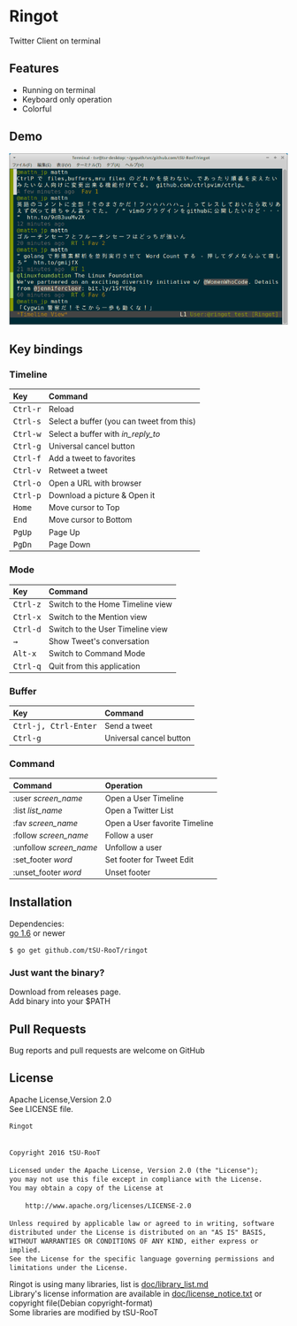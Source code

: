 # Ringot
Twitter Client on terminal  

## Features

* Running on terminal
* Keyboard only operation
* Colorful

## Demo

![Demo](doc/pict/demo01.gif)

## Key bindings

### Timeline

|Key|Command|
|:---|:---|
|<kbd>Ctrl-r</kbd>|Reload|
|<kbd>Ctrl-s</kbd>|Select a buffer (you can tweet from this) |
|<kbd>Ctrl-w</kbd>|Select a buffer with *in_reply_to* |
|<kbd>Ctrl-g</kbd>|Universal cancel button |
|<kbd>Ctrl-f</kbd>|Add a tweet to favorites|
|<kbd>Ctrl-v</kbd>|Retweet a tweet|
|<kbd>Ctrl-o</kbd>|Open a URL with browser|
|<kbd>Ctrl-p</kbd>|Download a picture & Open it|
|<kbd>Home</kbd>|Move cursor to Top|
|<kbd>End</kbd> |Move cursor to Bottom|
|<kbd>PgUp</kbd>|Page Up|
|<kbd>PgDn</kbd>|Page Down|

### Mode
|Key|Command|
|:---|:---|
|<kbd>Ctrl-z</kbd>|Switch to the Home Timeline view |
|<kbd>Ctrl-x</kbd>|Switch to the Mention view |
|<kbd>Ctrl-d</kbd>|Switch to the User Timeline view |
|<kbd>→</kbd>|Show Tweet's conversation |
|<kbd>Alt-x</kbd>|Switch to Command Mode |
|<kbd>Ctrl-q</kbd>|Quit from this application |

### Buffer
|Key|Command|
|:---|:---|
|<kbd>Ctrl-j, Ctrl-Enter</kbd>|Send a tweet |
|<kbd>Ctrl-g</kbd>|Universal cancel button |

### Command
|Command|Operation|
|:---|:---|
|:user *screen_name*|Open a User Timeline |
|:list *list_name*|Open a Twitter List |
|:fav *screen_name*|Open a User favorite Timeline |
|:follow *screen_name*|Follow a user|
|:unfollow *screen_name*|Unfollow a user|
|:set_footer *word*|Set footer for Tweet Edit|
|:unset_footer *word*|Unset footer|

## Installation
Dependencies:  
[go 1.6](https://golang.org/) or newer

```
$ go get github.com/tSU-RooT/ringot
```

### Just want the binary?
Download from releases page.  
Add binary into your $PATH  

## Pull Requests
Bug reports and pull requests are welcome on GitHub

## License
Apache License,Version 2.0  
See LICENSE file.  

```
Ringot


Copyright 2016 tSU-RooT

Licensed under the Apache License, Version 2.0 (the "License");
you may not use this file except in compliance with the License.
You may obtain a copy of the License at

    http://www.apache.org/licenses/LICENSE-2.0

Unless required by applicable law or agreed to in writing, software
distributed under the License is distributed on an "AS IS" BASIS,
WITHOUT WARRANTIES OR CONDITIONS OF ANY KIND, either express or implied.
See the License for the specific language governing permissions and
limitations under the License.
```

Ringot is using many libraries, list is [doc/library_list.md](doc/library_list.md)  
Library's license information are available in [doc/license_notice.txt](doc/license_notice.txt) or copyright file(Debian copyright-format)  
Some libraries are modified by tSU-RooT  
